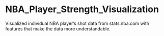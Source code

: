 # NBA_Player_Strength_Visualization
Visualized individual NBA player’s shot data from stats.nba.com with features that make the data more understandable.
